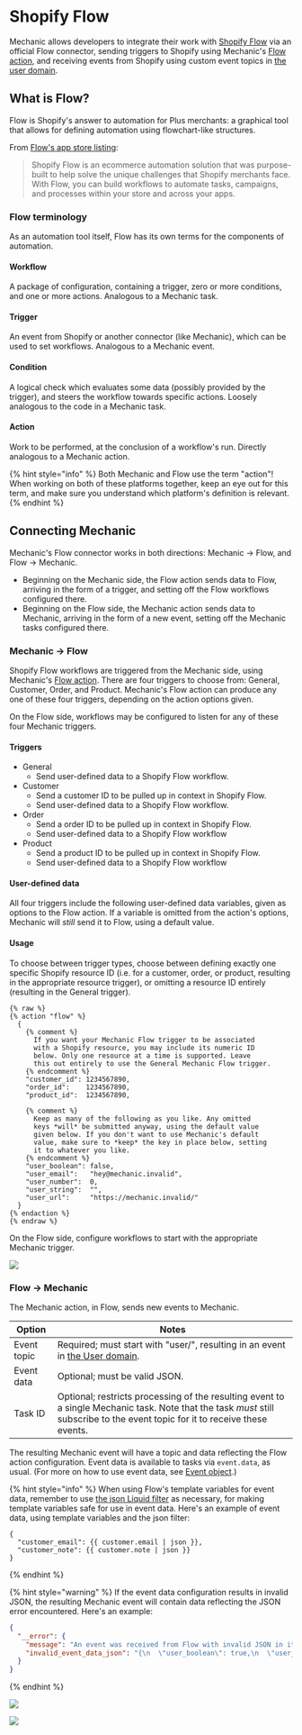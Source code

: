 # Shopify Flow

Mechanic allows developers to integrate their work with [Shopify Flow](https://apps.shopify.com/flow) via an official Flow connector, sending triggers to Shopify using Mechanic's [Flow action](../../core/actions/integrations/flow.md), and receiving events from Shopify using custom event topics in [the user domain](../events/topics.md#user-1).

## What is Flow?

Flow is Shopify's answer to automation for Plus merchants: a graphical tool that allows for defining automation using flowchart-like structures.

From [Flow's app store listing](https://apps.shopify.com/flow):

> Shopify Flow is an ecommerce automation solution that was purpose-built to help solve the unique challenges that Shopify merchants face. With Flow, you can build workflows to automate tasks, campaigns, and processes within your store and across your apps.

### Flow terminology

As an automation tool itself, Flow has its own terms for the components of automation.

#### Workflow

A package of configuration, containing a trigger, zero or more conditions, and one or more actions. Analogous to a Mechanic task.

#### Trigger

An event from Shopify or another connector (like Mechanic), which can be used to set workflows. Analogous to a Mechanic event.

#### Condition

A logical check which evaluates some data (possibly provided by the trigger), and steers the workflow towards specific actions. Loosely analogous to the code in a Mechanic task.

#### Action

Work to be performed, at the conclusion of a workflow's run. Directly analogous to a Mechanic action.

{% hint style="info" %}
Both Mechanic and Flow use the term "action"! When working on both of these platforms together, keep an eye out for this term, and make sure you understand which platform's definition is relevant.
{% endhint %}

## Connecting Mechanic

Mechanic's Flow connector works in both directions: Mechanic → Flow, and Flow → Mechanic.

* Beginning on the Mechanic side, the Flow action sends data to Flow, arriving in the form of a trigger, and setting off the Flow workflows configured there.
* Beginning on the Flow side, the Mechanic action sends data to Mechanic, arriving in the form of a new event, setting off the Mechanic tasks configured there.

### Mechanic → Flow

Shopify Flow workflows are triggered from the Mechanic side, using Mechanic's [Flow action](../../core/actions/integrations/flow.md). There are four triggers to choose from: General, Customer, Order, and Product. Mechanic's Flow action can produce any one of these four triggers, depending on the action options given.

On the Flow side, workflows may be configured to listen for any of these four Mechanic triggers.

#### Triggers

* General
  * Send user-defined data to a Shopify Flow workflow.
* Customer
  * Send a customer ID to be pulled up in context in Shopify Flow.
  * Send user-defined data to a Shopify Flow workflow.
* Order
  * Send a order ID to be pulled up in context in Shopify Flow.
  * Send user-defined data to a Shopify Flow workflow
* Product
  * Send a product ID to be pulled up in context in Shopify Flow.
  * Send user-defined data to a Shopify Flow workflow

#### User-defined data

All four triggers include the following user-defined data variables, given as options to the Flow action. If a variable is omitted from the action's options, Mechanic will _still_ send it to Flow, using a default value.

#### Usage

To choose between trigger types, choose between defining exactly one specific Shopify resource ID (i.e. for a customer, order, or product, resulting in the appropriate resource trigger), or omitting a resource ID entirely (resulting in the General trigger).

```liquid
{% raw %}
{% action "flow" %}
  {
    {% comment %}
      If you want your Mechanic Flow trigger to be associated
      with a Shopify resource, you may include its numeric ID
      below. Only one resource at a time is supported. Leave
      this out entirely to use the General Mechanic Flow trigger.
    {% endcomment %}
    "customer_id": 1234567890,
    "order_id":    1234567890,
    "product_id":  1234567890,

    {% comment %}
      Keep as many of the following as you like. Any omitted
      keys *will* be submitted anyway, using the default value
      given below. If you don't want to use Mechanic's default
      value, make sure to *keep* the key in place below, setting
      it to whatever you like.
    {% endcomment %}
    "user_boolean": false,
    "user_email":   "hey@mechanic.invalid",
    "user_number":  0,
    "user_string":  "",
    "user_url":     "https://mechanic.invalid/"
  }
{% endaction %}
{% endraw %}
```

On the Flow side, configure workflows to start with the appropriate Mechanic trigger.

![](<../../.gitbook/assets/Screen Shot 2021-11-05 at 7.13.09 PM.png>)

### Flow → Mechanic

The Mechanic action, in Flow, sends new events to Mechanic.

| Option      | Notes                                                                                                                                                                         |
| ----------- | ----------------------------------------------------------------------------------------------------------------------------------------------------------------------------- |
| Event topic | Required; must start with "user/", resulting in an event in [the User domain](../events/topics.md#user-1).                                                                    |
| Event data  | Optional; must be valid JSON.                                                                                                                                                 |
| Task ID     | Optional; restricts processing of the resulting event to a single Mechanic task. Note that the task _must_ still subscribe to the event topic for it to receive these events. |

The resulting Mechanic event will have a topic and data reflecting the Flow action configuration. Event data is available to tasks via `event.data`, as usual. (For more on how to use event data, see [Event object](../liquid/objects/event.md).)

{% hint style="info" %}
When using Flow's template variables for event data, remember to use [the json Liquid filter](https://shopify.dev/api/liquid/filters/additional-filters#json) as necessary, for making template variables safe for use in event data. Here's an example of event data, using template variables and the json filter:

```
{
  "customer_email": {{ customer.email | json }},
  "customer_note": {{ customer.note | json }}
}
```
{% endhint %}

{% hint style="warning" %}
If the event data configuration results in invalid JSON, the resulting Mechanic event will contain data reflecting the JSON error encountered. Here's an example:

```json
{
  "__error": {
    "message": "An event was received from Flow with invalid JSON in its event data. Check the originating workflow's configuration and resolve the issue there. (Hint: the `json` Liquid filter is often useful in cases like this!)",
    "invalid_event_data_json": "{\n  \"user_boolean\": true,\n  \"user_email\": \"heyhey@mechanic.invalid\",\n  \"user_number\": 5,\n  \"user_string\": \"asdfasdf\",\n  \"user_url\": \"https://google.com/\",\n  \"mechanic_task_id\": \"6c461365-ae83-46c4-b33e-a0d7c81b03d5\",\n  \"mechanic_event_topic\": \"mechanic/user/trigger\",\n  \"mechanic_event_inspector_url\": \"https://mechanic-dev-isaac.myshopify.com/admin/apps/mechanic-dev-isaac/~/events/659df64b-7622-4bc4-924c-dda268c737b2?task_run_id=cd49135a-cdcc-452b-9338-4fa3288bd577\",,,\n}"
  }
}
```
{% endhint %}

![](<../../.gitbook/assets/Screen Shot 2021-11-05 at 7.23.39 PM (1).png>)

![](<../../.gitbook/assets/Screen Shot 2021-11-05 at 7.22.30 PM.png>)

